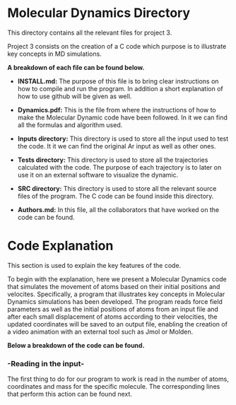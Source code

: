# Molecular Dynamics Directory

This directory contains all the relevant files for project 3.

Project 3 consists on the creation of a C code which purpose is to illustrate key concepts in MD simulations.

**A breakdown of each file can be found below.**

- **INSTALL.md:** The purpose of this file is to bring clear instructions on how to compile and run the program. In addition a short explanation of how to use github will be given as well.

- **Dynamics.pdf:** This is the file from where the instructions of how to make the Molecular Dynamic code have been followed. In it we can find all the formulas and algorithm used.

- **Inputs directory:** This directory is used to store all the input used to test the code. It it we can find the original Ar input as well as other ones.

- **Tests directory:** This directory is used to store all the trajectories calculated with the code. The purpose of each trajectory is to later on use it on an external software to visualize the dynamic.

- **SRC directory:** This directory is used to store all the relevant source files of the program. The C code can be found inside this directory.

- **Authors.md:** In this file, all the collaborators that have worked on the code can be found.


# Code Explanation

This section is used to explain the key features of the code.

To begin with the explanation, here we present a Molecular Dynamics code that simulates the movement of atoms based on their initial positions and velocites. Specifically, a program that illustrates key concepts in Molecular Dynamics simulations has been developed. The program reads force field parameters as well as the initial positions of atoms from an input file and after each small displacement of atoms according to their velocities, the updated coordinates will be saved to an output file, enabling the creation of a video animation with an external tool such as Jmol or Molden.

**Below a breakdown of the code can be found.**

### -Reading in the input-
The first thing to do for our program to work is read in the number of atoms, coordinates and mass for the specific molecule. The corresponding lines that perform this action can be found next.

